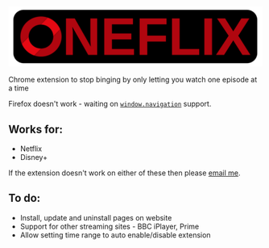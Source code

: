 ![](logo/fullLogo.svg)

Chrome extension to stop binging by only letting you watch one episode at a time

Firefox doesn't work - waiting on [`window.navigation`](https://developer.mozilla.org/en-US/docs/Web/API/Window/navigation#browser_compatibility) support.

## Works for:

-   Netflix
-   Disney+

If the extension doesn't work on either of these then please [email me](mailto:joe@joeherbert.dev?subject=Oneflix).

## To do:

-   Install, update and uninstall pages on website
-   Support for other streaming sites - BBC iPlayer, Prime
-   Allow setting time range to auto enable/disable extension
